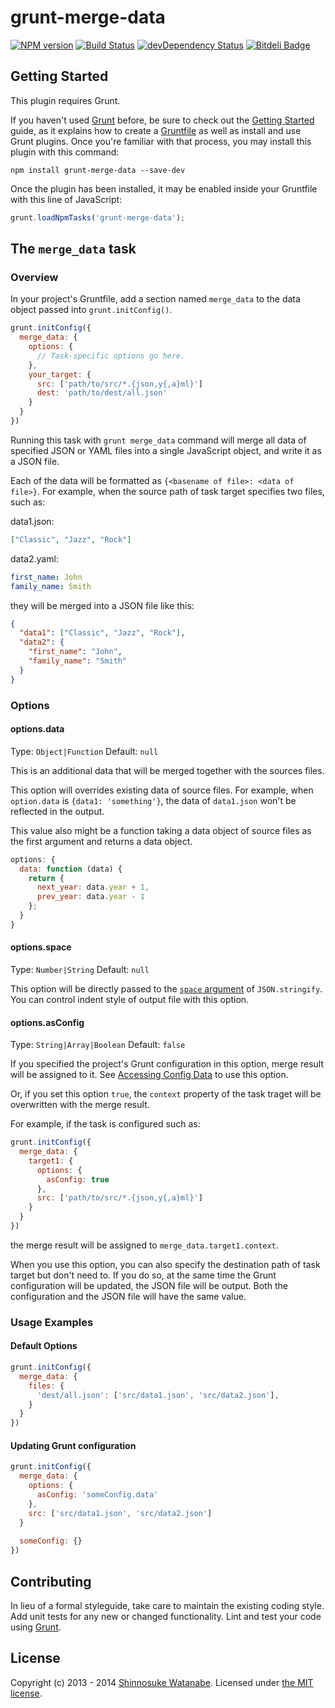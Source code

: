 # grunt-merge-data

[![NPM version](https://badge.fury.io/js/grunt-merge-data.png)](http://badge.fury.io/js/grunt-merge-data)
[![Build Status](https://travis-ci.org/shinnn/grunt-merge-data.png?branch=master)](https://travis-ci.org/shinnn/grunt-merge-data)
[![devDependency Status](https://david-dm.org/shinnn/grunt-merge-data/dev-status.png)](https://david-dm.org/shinnn/grunt-merge-data#info=devDependencies)
[![Bitdeli Badge](https://d2weczhvl823v0.cloudfront.net/shinnn/grunt-merge-data/trend.png)](https://bitdeli.com/free "Bitdeli Badge")

## Getting Started

This plugin requires Grunt.

If you haven't used [Grunt](http://gruntjs.com/) before, be sure to check out the [Getting Started](http://gruntjs.com/getting-started) guide, as it explains how to create a [Gruntfile](http://gruntjs.com/sample-gruntfile) as well as install and use Grunt plugins. Once you're familiar with that process, you may install this plugin with this command:

```shell
npm install grunt-merge-data --save-dev
```

Once the plugin has been installed, it may be enabled inside your Gruntfile with this line of JavaScript:

```javascript
grunt.loadNpmTasks('grunt-merge-data');
```

## The `merge_data` task

### Overview
In your project's Gruntfile, add a section named `merge_data` to the data object passed into `grunt.initConfig()`.

```javascript
grunt.initConfig({
  merge_data: {
    options: {
      // Task-specific options go here.
    },
    your_target: {
      src: ['path/to/src/*.{json,y{,a}ml}']
      dest: 'path/to/dest/all.json'
    }
  }
})
```

Running this task with `grunt merge_data` command will merge all data of specified JSON or YAML files into a single JavaScript object, and write it as a JSON file.

Each of the data will be formatted as `{<basename of file>: <data of file>}`.
For example, when the source path of task target specifies two files, such as:

data1.json:

```json
["Classic", "Jazz", "Rock"]
```
data2.yaml:

```yaml
first_name: John
family_name: Smith
```

they will be merged into a JSON file like this:

```json
{
  "data1": ["Classic", "Jazz", "Rock"],
  "data2": {
    "first_name": "John",
    "family_name": "Smith"
  }
}
```

### Options

#### options.data
Type: `Object|Function`
Default: `null`

This is an additional data that will be merged together with the sources files.

This option will overrides existing data of source files.
For example, when `option.data` is `{data1: 'something'}`, the data of `data1.json` won't be reflected in the output.

This value also might be a function taking a data object of source files as the first argument and returns a data object.

```javascript
options: {
  data: function (data) {
    return {
      next_year: data.year + 1,
      prev_year: data.year - 1
    };
  }
}
```

#### options.space
Type: `Number|String`
Default: `null`

This option will be directly passed to the [`space` argument](https://developer.mozilla.org/docs/Web/JavaScript/Reference/Global_Objects/JSON/stringify#space_argument) of `JSON.stringify`. You can control indent style of output file with this option. 

#### options.asConfig
Type: `String|Array|Boolean`
Default: `false`

If you specified the project's Grunt configuration in this option, merge result will be assigned to it. See [Accessing Config Data](http://gruntjs.com/api/grunt.config#accessing-config-data) to use this option.

Or, if you set this option `true`, the `context` property of the task traget will be overwritten with the merge result.

For example, if the task is configured such as:

```javascript
grunt.initConfig({
  merge_data: {
    target1: {
      options: {
        asConfig: true
      },
      src: ['path/to/src/*.{json,y{,a}ml}']
    }
  }
})
``` 

the merge result will be assigned to `merge_data.target1.context`.

When you use this option, you can also specify the destination path of task target but don't need to.
If you do so, at the same time the Grunt configuration will be updated, the JSON file will be output. Both the configuration and the JSON file will have the same value.

### Usage Examples

#### Default Options

```javascript
grunt.initConfig({
  merge_data: {  
    files: {
      'dest/all.json': ['src/data1.json', 'src/data2.json'],
    }
  }
})
```

#### Updating Grunt configuration

```javascript
grunt.initConfig({
  merge_data: {
    options: {
      asConfig: 'someConfig.data' 
    },
    src: ['src/data1.json', 'src/data2.json']
  }
  
  someConfig: {}
})
```

## Contributing

In lieu of a formal styleguide, take care to maintain the existing coding style. Add unit tests for any new or changed functionality. Lint and test your code using [Grunt](http://gruntjs.com/).

## License

Copyright (c) 2013 - 2014 [Shinnosuke Watanabe](https://github.com/shinnn).
Licensed under [the MIT license](./LICENSE).
